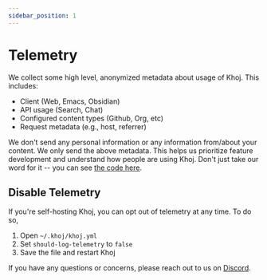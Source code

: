 ```yaml
---
sidebar_position: 1
---
```


# Telemetry

We collect some high level, anonymized metadata about usage of Khoj. This includes:
- Client (Web, Emacs, Obsidian)
- API usage (Search, Chat)
- Configured content types (Github, Org, etc)
- Request metadata (e.g., host, referrer)

We don't send any personal information or any information from/about your content. We only send the above metadata. This helps us prioritize feature development and understand how people are using Khoj. Don't just take our word for it -- you can see [the code here](https://github.com/khoj-ai/khoj/tree/master/src/telemetry).

## Disable Telemetry

If you're self-hosting Khoj, you can opt out of telemetry at any time. To do so,
1. Open `~/.khoj/khoj.yml`
2. Set `should-log-telemetry` to `false`
3. Save the file and restart Khoj

If you have any questions or concerns, please reach out to us on [Discord](https://discord.gg/BDgyabRM6e).
